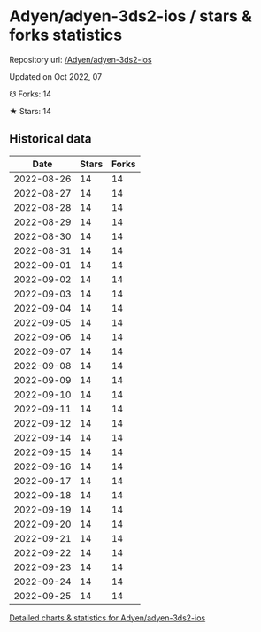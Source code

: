 # Adyen/adyen-3ds2-ios / stars & forks statistics

Repository url: [/Adyen/adyen-3ds2-ios](https://github.com/Adyen/adyen-3ds2-ios)

Updated on Oct 2022, 07

☋ Forks: 14

★ Stars: 14

## Historical data
| Date | Stars | Forks |
|------|-------|-------|
| 2022-08-26 | 14 | 14 | 
| 2022-08-27 | 14 | 14 | 
| 2022-08-28 | 14 | 14 | 
| 2022-08-29 | 14 | 14 | 
| 2022-08-30 | 14 | 14 | 
| 2022-08-31 | 14 | 14 | 
| 2022-09-01 | 14 | 14 | 
| 2022-09-02 | 14 | 14 | 
| 2022-09-03 | 14 | 14 | 
| 2022-09-04 | 14 | 14 | 
| 2022-09-05 | 14 | 14 | 
| 2022-09-06 | 14 | 14 | 
| 2022-09-07 | 14 | 14 | 
| 2022-09-08 | 14 | 14 | 
| 2022-09-09 | 14 | 14 | 
| 2022-09-10 | 14 | 14 | 
| 2022-09-11 | 14 | 14 | 
| 2022-09-12 | 14 | 14 | 
| 2022-09-14 | 14 | 14 | 
| 2022-09-15 | 14 | 14 | 
| 2022-09-16 | 14 | 14 | 
| 2022-09-17 | 14 | 14 | 
| 2022-09-18 | 14 | 14 | 
| 2022-09-19 | 14 | 14 | 
| 2022-09-20 | 14 | 14 | 
| 2022-09-21 | 14 | 14 | 
| 2022-09-22 | 14 | 14 | 
| 2022-09-23 | 14 | 14 | 
| 2022-09-24 | 14 | 14 | 
| 2022-09-25 | 14 | 14 | 


[Detailed charts & statistics for Adyen/adyen-3ds2-ios](https://reviewgithub.com/rep/Adyen/adyen-3ds2-ios)
